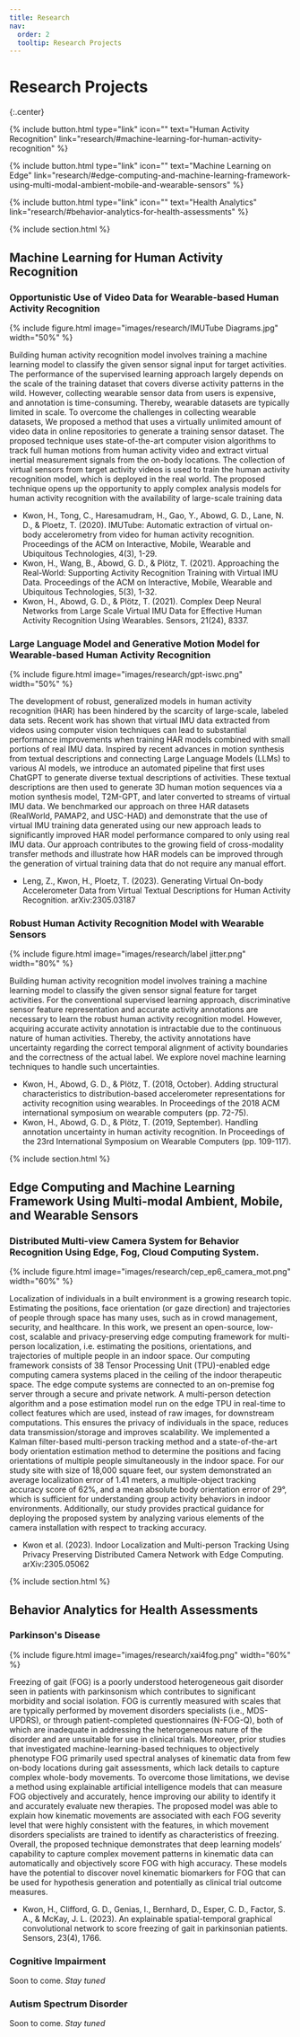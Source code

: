 ```yaml
---
title: Research
nav:
  order: 2
  tooltip: Research Projects
---
```


# Research Projects
{:.center}

{%
  include button.html
  type="link"
  icon=""
  text="Human Activity Recognition"
  link="research/#machine-learning-for-human-activity-recognition"
%}

{%
  include button.html
  type="link"
  icon=""
  text="Machine Learning on Edge"
  link="research/#edge-computing-and-machine-learning-framework-using-multi-modal-ambient-mobile-and-wearable-sensors"
%}

{%
  include button.html
  type="link"
  icon=""
  text="Health Analytics"
  link="research/#behavior-analytics-for-health-assessments"
%}

<!-- [Machine Learning for Human Activity Recognition](#machine-learning-for-human-activity-recognition) 

[Edge Computing and Machine Learning Framework Using Multi-modal Ambient, Mobile, and Wearable Sensors](#edge-computing-and-machine-learning-framework-using-multi-modal-ambient-mobile-and-wearable-sensors)

[Behavior Analytics for Health Assessments](#behavior-analytics-for-health-assessments)
-->



{% include section.html %}

## Machine Learning for Human Activity Recognition

### Opportunistic Use of Video Data for Wearable-based Human Activity Recognition

{% include figure.html image="images/research/IMUTube Diagrams.jpg" width="50%" %}

Building human activity recognition model involves training a machine learning model to classify the given sensor signal input for target activities. The performance of the supervised learning approach largely depends on the scale of the training dataset that covers diverse activity patterns in the wild. However, collecting wearable sensor data from users is expensive, and annotation is time-consuming. Thereby, wearable datasets are typically limited in scale. To overcome the challenges in collecting wearable datasets, We proposed a method that uses a virtually unlimited amount of video data in online repositories to generate a training sensor dataset. The proposed technique uses state-of-the-art computer vision algorithms to track full human motions from human activity video and extract virtual inertial measurement signals from the on-body locations. The collection of virtual sensors from target activity videos is used to train the human activity recognition model, which is deployed in the real world. The proposed technique opens up the opportunity to apply complex analysis models for human activity recognition with the availability of large-scale training data

- Kwon, H., Tong, C., Haresamudram, H., Gao, Y., Abowd, G. D., Lane, N. D., & Ploetz, T. (2020). IMUTube: Automatic extraction of virtual on-body accelerometry from video for human activity recognition. Proceedings of the ACM on Interactive, Mobile, Wearable and Ubiquitous Technologies, 4(3), 1-29.
- Kwon, H., Wang, B., Abowd, G. D., & Plötz, T. (2021). Approaching the Real-World: Supporting Activity Recognition Training with Virtual IMU Data. Proceedings of the ACM on Interactive, Mobile, Wearable and Ubiquitous Technologies, 5(3), 1-32.
- Kwon, H., Abowd, G. D., & Plötz, T. (2021). Complex Deep Neural Networks from Large Scale Virtual IMU Data for Effective Human Activity Recognition Using Wearables. Sensors, 21(24), 8337.

### Large Language Model and Generative Motion Model for Wearable-based Human Activity Recognition

{% include figure.html image="images/research/gpt-iswc.png" width="50%" %}

The development of robust, generalized models in human activity recognition (HAR) has been hindered by the scarcity of large-scale, labeled data sets. Recent work has shown that virtual IMU data extracted from videos using computer vision techniques can lead to substantial performance improvements when training HAR models combined with small portions of real IMU data. Inspired by recent advances in motion synthesis from textual descriptions and connecting Large Language Models (LLMs) to various AI models, we introduce an automated pipeline that first uses ChatGPT to generate diverse textual descriptions of activities. These textual descriptions are then used to generate 3D human motion sequences via a motion synthesis model, T2M-GPT, and later converted to streams of virtual IMU data. We benchmarked our approach on three HAR datasets (RealWorld, PAMAP2, and USC-HAD) and demonstrate that the use of virtual IMU training data generated using our new approach leads to significantly improved HAR model performance compared to only using real IMU data. Our approach contributes to the growing field of cross-modality transfer methods and illustrate how HAR models can be improved through the generation of virtual training data that do not require any manual effort.

- Leng, Z., Kwon, H., Ploetz, T. (2023). Generating Virtual On-body Accelerometer Data from Virtual Textual Descriptions for Human Activity Recognition. 	arXiv:2305.03187 

### Robust Human Activity Recognition Model with Wearable Sensors

{% include figure.html image="images/research/label jitter.png" width="80%" %}

Building human activity recognition model involves training a machine learning model to classify the given sensor signal feature for target activities. For the conventional supervised learning approach, discriminative sensor feature representation and accurate activity annotations are necessary to learn the robust human activity recognition model. However, acquiring accurate activity annotation is intractable due to the continuous nature of human activities. Thereby, the activity annotations have uncertainty regarding the correct temporal alignment of activity boundaries and the correctness of the actual label. We explore novel machine learning techniques to handle such uncertainties. 

- Kwon, H., Abowd, G. D., & Plötz, T. (2018, October). Adding structural characteristics to distribution-based accelerometer representations for activity recognition using wearables. In Proceedings of the 2018 ACM international symposium on wearable computers (pp. 72-75).
- Kwon, H., Abowd, G. D., & Plötz, T. (2019, September). Handling annotation uncertainty in human activity recognition. In Proceedings of the 23rd International Symposium on Wearable Computers (pp. 109-117).

{% include section.html %}

## Edge Computing and Machine Learning Framework Using Multi-modal Ambient, Mobile, and Wearable Sensors

### Distributed Multi-view Camera System for Behavior Recognition Using Edge, Fog, Cloud Computing System.

{% include figure.html image="images/research/cep_ep6_camera_mot.png" width="60%" %}

Localization of individuals in a built environment is a growing research topic. Estimating the positions, face orientation (or gaze direction) and trajectories of people through space has many uses, such as in crowd management, security, and healthcare. In this work, we present an open-source, low-cost, scalable and privacy-preserving edge computing framework for multi-person localization, i.e. estimating the positions, orientations, and trajectories of multiple people in an indoor space. Our computing framework consists of 38 Tensor Processing Unit (TPU)-enabled edge computing camera systems placed in the ceiling of the indoor therapeutic space. The edge compute systems are connected to an on-premise fog server through a secure and private network. A multi-person detection algorithm and a pose estimation model run on the edge TPU in real-time to collect features which are used, instead of raw images, for downstream computations. This ensures the privacy of individuals in the space, reduces data transmission/storage and improves scalability. We implemented a Kalman filter-based multi-person tracking method and a state-of-the-art body orientation estimation method to determine the positions and facing orientations of multiple people simultaneously in the indoor space. For our study site with size of 18,000 square feet, our system demonstrated an average localization error of 1.41 meters, a multiple-object tracking accuracy score of 62%, and a mean absolute body orientation error of 29°, which is sufficient for understanding group activity behaviors in indoor environments. Additionally, our study provides practical guidance for deploying the proposed system by analyzing various elements of the camera installation with respect to tracking accuracy.

- Kwon et al. (2023). Indoor Localization and Multi-person Tracking Using Privacy Preserving Distributed Camera Network with Edge Computing. 	arXiv:2305.05062 

{% include section.html %}

## Behavior Analytics for Health Assessments

### Parkinson's Disease

{% include figure.html image="images/research/xai4fog.png" width="60%" %}

Freezing of gait (FOG) is a poorly understood heterogeneous gait disorder seen in patients with parkinsonism which contributes to significant morbidity and social isolation. FOG is currently measured with scales that are typically performed by movement disorders specialists (i.e., MDS-UPDRS), or through patient-completed questionnaires (N-FOG-Q), both of which are inadequate in addressing the heterogeneous nature of the disorder and are unsuitable for use in clinical trials. Moreover, prior studies that investigated machine-learning-based techniques to objectively phenotype FOG primarily used spectral analyses of kinematic data from few on-body locations during gait assessments, which lack details to capture complex whole-body movements. To overcome those limitations, we devise a method using explainable artificial intelligence models that can measure FOG objectively and accurately, hence improving our ability to identify it and accurately evaluate new therapies. The proposed model was able to explain how kinematic movements are associated with each FOG severity level that were highly consistent with the features, in which movement disorders specialists are trained to identify as characteristics of freezing. Overall, the proposed technique demonstrates that deep learning models’ capability to capture complex movement patterns in kinematic data can automatically and objectively score FOG with high accuracy. These models have the potential to discover novel kinematic biomarkers for FOG that can be used for hypothesis generation and potentially as clinical trial outcome measures.

- Kwon, H., Clifford, G. D., Genias, I., Bernhard, D., Esper, C. D., Factor, S. A., & McKay, J. L. (2023). An explainable spatial-temporal graphical convolutional network to score freezing of gait in parkinsonian patients. Sensors, 23(4), 1766.

### Cognitive Impairment

Soon to come. _Stay tuned_

### Autism Spectrum Disorder

Soon to come. _Stay tuned_